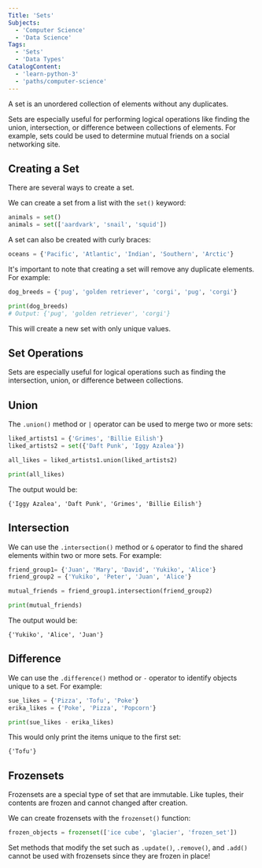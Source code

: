 ```yaml
---
Title: 'Sets'
Subjects:
  - 'Computer Science'
  - 'Data Science'
Tags:
  - 'Sets'
  - 'Data Types'
CatalogContent:
  - 'learn-python-3'
  - 'paths/computer-science'
---
```


A set is an unordered collection of elements without any duplicates.

Sets are especially useful for performing logical operations like finding the union, intersection, or difference between collections of elements. For example, sets could be used to determine mutual friends on a social networking site.

## Creating a Set

There are several ways to create a set.

We can create a set from a list with the `set()` keyword:

```py
animals = set()
animals = set(['aardvark', 'snail', 'squid'])
```

A set can also be created with curly braces:

```py
oceans = {'Pacific', 'Atlantic', 'Indian', 'Southern', 'Arctic'}
```

It's important to note that creating a set will remove any duplicate elements. For example:

```py
dog_breeds = {'pug', 'golden retriever', 'corgi', 'pug', 'corgi'}

print(dog_breeds)
# Output: {'pug', 'golden retriever', 'corgi'}
```

This will create a new set with only unique values.

## Set Operations

Sets are especially useful for logical operations such as finding the intersection, union, or difference between collections.

## Union

The `.union()` method or `|` operator can be used to merge two or more sets:

```py
liked_artists1 = {'Grimes', 'Billie Eilish'}
liked_artists2 = set({'Daft Punk', 'Iggy Azalea'})

all_likes = liked_artists1.union(liked_artists2)

print(all_likes)
```

The output would be:

```shell
{'Iggy Azalea', 'Daft Punk', 'Grimes', 'Billie Eilish'}
```

## Intersection

We can use the `.intersection()` method or `&` operator to find the shared elements within two or more sets. For example:

```py
friend_group1= {'Juan', 'Mary', 'David', 'Yukiko', 'Alice'}
friend_group2 = {'Yukiko', 'Peter', 'Juan', 'Alice'}

mutual_friends = friend_group1.intersection(friend_group2)

print(mutual_friends)
```

The output would be:

```shell
{'Yukiko', 'Alice', 'Juan'}
```

## Difference

We can use the `.difference()` method or `-` operator to identify objects unique to a set. For example:

```py
sue_likes = {'Pizza', 'Tofu', 'Poke'}
erika_likes = {'Poke', 'Pizza', 'Popcorn'}

print(sue_likes - erika_likes)
```

This would only print the items unique to the first set:

```shell
{'Tofu'}
```

## Frozensets

Frozensets are a special type of set that are immutable. Like tuples, their contents are frozen and cannot changed after creation.

We can create frozensets with the `frozenset()` function:

```py
frozen_objects = frozenset(['ice cube', 'glacier', 'frozen_set'])
```

Set methods that modify the set such as `.update()`, `.remove()`, and `.add()` cannot be used with frozensets since they are frozen in place!
